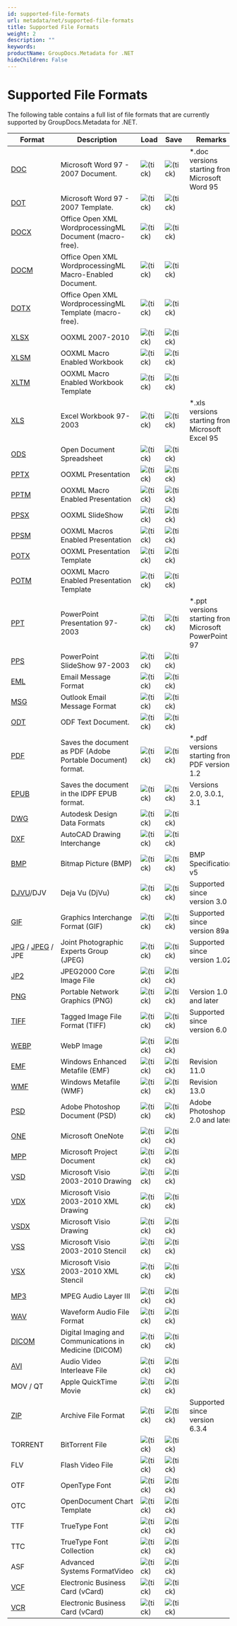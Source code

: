 ```yaml
---
id: supported-file-formats
url: metadata/net/supported-file-formats
title: Supported File Formats
weight: 2
description: ""
keywords: 
productName: GroupDocs.Metadata for .NET
hideChildren: False
---
```

# Supported File Formats

The following table contains a full list of file formats that are currently supported by GroupDocs.Metadata for .NET.

| Format | Description | Load | Save | Remarks |
| --- | --- | --- | --- | --- |
| [DOC](https://wiki.fileformat.com/word-processing/doc) | Microsoft Word 97 - 2007 Document. | ![(tick)](metadata-net/images/check.png) | ![(tick)](metadata-net/images/check.png) | \*.doc versions starting from Microsoft Word 95 |
| [DOT](https://wiki.fileformat.com/word-processing/dot/) | Microsoft Word 97 - 2007 Template. | ![(tick)](metadata-net/images/check.png) | ![(tick)](metadata-net/images/check.png) |   |
| [DOCX](https://wiki.fileformat.com/word-processing/docx/) | Office Open XML WordprocessingML Document (macro-free). | ![(tick)](metadata-net/images/check.png) | ![(tick)](metadata-net/images/check.png) |   |
| [DOCM](https://wiki.fileformat.com/word-processing/docm/) | Office Open XML WordprocessingML Macro-Enabled Document. | ![(tick)](metadata-net/images/check.png) | ![(tick)](metadata-net/images/check.png) |   |
| [DOTX](https://wiki.fileformat.com/word-processing/dotx/) | Office Open XML WordprocessingML Template (macro-free). | ![(tick)](metadata-net/images/check.png) | ![(tick)](metadata-net/images/check.png) |   |
| [XLSX](https://wiki.fileformat.com/spreadsheet/xlsx/) | OOXML 2007-2010 | ![(tick)](metadata-net/images/check.png) | ![(tick)](metadata-net/images/check.png) |   |
| [XLSM](https://wiki.fileformat.com/spreadsheet/xlsm/) | OOXML Macro Enabled Workbook | ![(tick)](metadata-net/images/check.png) | ![(tick)](metadata-net/images/check.png) |   |
| [XLTM](https://wiki.fileformat.com/spreadsheet/xltm/) | OOXML Macro Enabled Workbook Template | ![(tick)](metadata-net/images/check.png) | ![(tick)](metadata-net/images/check.png) |   |
| [XLS](https://wiki.fileformat.com/spreadsheet/xls/) | Excel Workbook 97-2003 | ![(tick)](metadata-net/images/check.png) | ![(tick)](metadata-net/images/check.png) | \*.xls versions starting from Microsoft Excel 95 |
| [ODS](https://wiki.fileformat.com/spreadsheet/ods/) | Open Document Spreadsheet | ![(tick)](metadata-net/images/check.png) | ![(tick)](metadata-net/images/check.png) |   |
| [PPTX](https://wiki.fileformat.com/presentation/pptx/) | OOXML Presentation | ![(tick)](metadata-net/images/check.png) | ![(tick)](metadata-net/images/check.png) |   |
| [PPTM](https://wiki.fileformat.com/presentation/pptm/) | OOXML Macro Enabled Presentation | ![(tick)](metadata-net/images/check.png) | ![(tick)](metadata-net/images/check.png) |   |
| [PPSX](https://wiki.fileformat.com/presentation/ppsx/) | OOXML SlideShow | ![(tick)](metadata-net/images/check.png) | ![(tick)](metadata-net/images/check.png) |   |
| [PPSM](https://wiki.fileformat.com/presentation/ppsm/) | OOXML Macros Enabled Presentation | ![(tick)](metadata-net/images/check.png) | ![(tick)](metadata-net/images/check.png) |   |
| [POTX](https://wiki.fileformat.com/presentation/potx/) | OOXML Presentation Template | ![(tick)](metadata-net/images/check.png) | ![(tick)](metadata-net/images/check.png) |   |
| [POTM](https://wiki.fileformat.com/presentation/potm/) | OOXML Macro Enabled Presentation Template | ![(tick)](metadata-net/images/check.png) | ![(tick)](metadata-net/images/check.png) |   |
| [PPT](https://wiki.fileformat.com/presentation/ppt/) | PowerPoint Presentation 97-2003 | ![(tick)](metadata-net/images/check.png) | ![(tick)](metadata-net/images/check.png) | \*.ppt versions starting from Microsoft PowerPoint 97 |
| [PPS](https://wiki.fileformat.com/presentation/pps/) | PowerPoint SlideShow 97-2003 | ![(tick)](metadata-net/images/check.png) | ![(tick)](metadata-net/images/check.png) |   |
| [EML](https://wiki.fileformat.com/email/eml/) | Email Message Format | ![(tick)](metadata-net/images/check.png) | ![(tick)](metadata-net/images/check.png) |   |
| [MSG](https://wiki.fileformat.com/email/msg/) | Outlook Email Message Format | ![(tick)](metadata-net/images/check.png) | ![(tick)](metadata-net/images/check.png) |   |
| [ODT](https://wiki.fileformat.com/word-processing/odt/) | ODF Text Document. | ![(tick)](metadata-net/images/check.png) | ![(tick)](metadata-net/images/check.png) |   |
| [PDF](https://wiki.fileformat.com/view/pdf/) | Saves the document as PDF (Adobe Portable Document) format. | ![(tick)](metadata-net/images/check.png) | ![(tick)](metadata-net/images/check.png) | \*.pdf versions starting from PDF version 1.2 |
| [EPUB](https://wiki.fileformat.com/ebook/epub/) | Saves the document in the IDPF EPUB format. | ![(tick)](metadata-net/images/check.png) | ![(tick)](metadata-net/images/check.png) | Versions 2.0, 3.0.1, 3.1 |
| [DWG](https://wiki.fileformat.com/cad/dwg/) | Autodesk Design Data Formats | ![(tick)](metadata-net/images/check.png) | ![(tick)](metadata-net/images/check.png) |   |
| [DXF](https://wiki.fileformat.com/cad/dxf/) | AutoCAD Drawing Interchange | ![(tick)](metadata-net/images/check.png) | ![(tick)](metadata-net/images/check.png) |   |
| [BMP](https://wiki.fileformat.com/image/bmp/) | Bitmap Picture (BMP) | ![(tick)](metadata-net/images/check.png) | ![(tick)](metadata-net/images/check.png) | BMP Specification v5 |
| [DJVU](https://wiki.fileformat.com/image/djvu/)/DJV | Deja Vu (DjVu) | ![(tick)](metadata-net/images/check.png) | ![(tick)](metadata-net/images/check.png) | Supported since version 3.0 |
| [GIF](https://wiki.fileformat.com/image/gif/) | Graphics Interchange Format (GIF) | ![(tick)](metadata-net/images/check.png) | ![(tick)](metadata-net/images/check.png) | Supported since version 89a |
| [JPG](https://wiki.fileformat.com/image/jpeg) / [JPEG](https://wiki.fileformat.com/image/jpeg) / JPE   | Joint Photographic Experts Group (JPEG) | ![(tick)](metadata-net/images/check.png) | ![(tick)](metadata-net/images/check.png) | Supported since version 1.02 |
| [JP2](https://wiki.fileformat.com/image/jp2/) | JPEG2000 Core Image File | ![(tick)](metadata-net/images/check.png) | ![(tick)](metadata-net/images/check.png) |   |
| [PNG](https://wiki.fileformat.com/image/png/) | Portable Network Graphics (PNG) | ![(tick)](metadata-net/images/check.png) | ![(tick)](metadata-net/images/check.png) | Version 1.0 and later  |
| [TIFF](https://wiki.fileformat.com/image/tiff/) | Tagged Image File Format (TIFF) | ![(tick)](metadata-net/images/check.png) | ![(tick)](metadata-net/images/check.png) | Supported since version 6.0 |
| [WEBP](https://wiki.fileformat.com/image/webp/) | WebP Image | ![(tick)](metadata-net/images/check.png) | ![(tick)](metadata-net/images/check.png) |   |
| [EMF](https://wiki.fileformat.com/image/emf/) | Windows Enhanced Metafile (EMF) | ![(tick)](metadata-net/images/check.png) | ![(tick)](metadata-net/images/check.png) | Revision 11.0 |
| [WMF](https://wiki.fileformat.com/image/wmf/) | Windows Metafile (WMF) | ![(tick)](metadata-net/images/check.png) | ![(tick)](metadata-net/images/check.png) | Revision 13.0 |
| [PSD](https://wiki.fileformat.com/image/psd/) | Adobe Photoshop Document (PSD) | ![(tick)](metadata-net/images/check.png) | ![(tick)](metadata-net/images/check.png) | Adobe Photoshop 2.0 and later |
| [ONE](https://wiki.fileformat.com/note-taking/one/) | Microsoft OneNote | ![(tick)](metadata-net/images/check.png) | ![(tick)](metadata-net/images/check.png) |   |
| [MPP](https://wiki.fileformat.com/project-management/mpp/) | Microsoft Project Document | ![(tick)](metadata-net/images/check.png) | ![(tick)](metadata-net/images/check.png) |   |
| [VSD](https://wiki.fileformat.com/image/vsd/) | Microsoft Visio 2003-2010 Drawing | ![(tick)](metadata-net/images/check.png) | ![(tick)](metadata-net/images/check.png) |   |
| [VDX](https://wiki.fileformat.com/image/vdx/) | Microsoft Visio 2003-2010 XML Drawing | ![(tick)](metadata-net/images/check.png) | ![(tick)](metadata-net/images/check.png) |   |
| [VSDX](https://wiki.fileformat.com/image/vsdx/) | Microsoft Visio Drawing | ![(tick)](metadata-net/images/check.png) | ![(tick)](metadata-net/images/check.png) |   |
| [VSS](https://wiki.fileformat.com/image/vss/) | Microsoft Visio 2003-2010 Stencil | ![(tick)](metadata-net/images/check.png) | ![(tick)](metadata-net/images/check.png) |   |
| [VSX](https://wiki.fileformat.com/image/vsx/) | Microsoft Visio 2003-2010 XML Stencil | ![(tick)](metadata-net/images/check.png) | ![(tick)](metadata-net/images/check.png) |   |
| [MP3](https://wiki.fileformat.com/audio/mp3/) | MPEG Audio Layer III | ![(tick)](metadata-net/images/check.png) | ![(tick)](metadata-net/images/check.png) |   |
| [WAV](https://wiki.fileformat.com/audio/wav/) | Waveform Audio File Format | ![(tick)](metadata-net/images/check.png) | ![(tick)](metadata-net/images/check.png) |   |
| [DICOM](https://wiki.fileformat.com/image/dcm/) | Digital Imaging and Communications in Medicine (DICOM) | ![(tick)](metadata-net/images/check.png) | ![(tick)](metadata-net/images/check.png) |   |
| [AVI](https://wiki.fileformat.com/video/avi/) | Audio Video Interleave File | ![(tick)](metadata-net/images/check.png) | ![(tick)](metadata-net/images/check.png) |   |
| MOV / QT | Apple QuickTime Movie | ![(tick)](metadata-net/images/check.png) | ![(tick)](metadata-net/images/check.png) |   |
| [ZIP](https://wiki.fileformat.com/compression/zip/) | Archive File Format | ![(tick)](metadata-net/images/check.png) | ![(tick)](metadata-net/images/check.png) | Supported since version 6.3.4 |
| TORRENT | BitTorrent File | ![(tick)](metadata-net/images/check.png) | ![(tick)](metadata-net/images/check.png) |   |
| FLV | Flash Video File | ![(tick)](metadata-net/images/check.png) | ![(tick)](metadata-net/images/check.png) |   |
| OTF | OpenType Font | ![(tick)](metadata-net/images/check.png) | ![(tick)](metadata-net/images/check.png) |   |
| OTC | OpenDocument Chart Template | ![(tick)](metadata-net/images/check.png) | ![(tick)](metadata-net/images/check.png) |   |
| TTF | TrueType Font | ![(tick)](metadata-net/images/check.png) | ![(tick)](metadata-net/images/check.png) |   |
| TTC | TrueType Font Collection | ![(tick)](metadata-net/images/check.png) | ![(tick)](metadata-net/images/check.png) |   |
| ASF | Advanced Systems FormatVideo | ![(tick)](metadata-net/images/check.png) | ![(tick)](metadata-net/images/check.png) |   |
| [VCF](https://wiki.fileformat.com/email/vcf/) | Electronic Business Card (vCard) | ![(tick)](metadata-net/images/check.png) | ![(tick)](metadata-net/images/check.png) |   |
| [VCR](https://wiki.fileformat.com/email/vcf/) | Electronic Business Card (vCard) | ![(tick)](metadata-net/images/check.png) | ![(tick)](metadata-net/images/check.png) |   |
